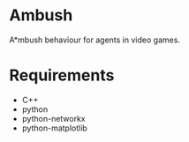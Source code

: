 Ambush
======

A*mbush behaviour for agents in video games. 

Requirements
============

- C++
- python
- python-networkx
- python-matplotlib

